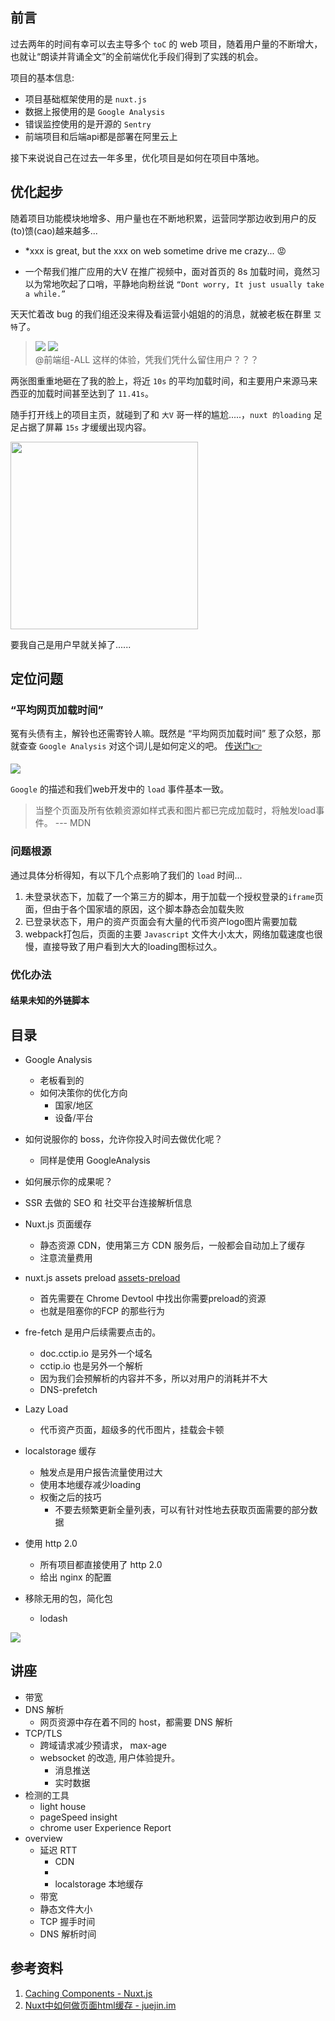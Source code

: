 ## 前言
过去两年的时间有幸可以去主导多个 `toC` 的 web 项目，随着用户量的不断增大，也就让“朗读并背诵全文”的全前端优化手段们得到了实践的机会。

项目的基本信息: 
* 项目基础框架使用的是 `nuxt.js`
* 数据上报使用的是 `Google Analysis`
* 错误监控使用的是开源的 `Sentry`
* 前端项目和后端api都是部署在阿里云上

接下来说说自己在过去一年多里，优化项目是如何在项目中落地。     

## 优化起步
随着项目功能模块地增多、用户量也在不断地积累，运营同学那边收到用户的反(to)馈(cao)越来越多... 
* *xxx is great, but the xxx on web sometime drive me crazy... 😡        

* 一个帮我们推广应用的大V 在推广视频中，面对首页的 8s 加载时间，竟然习以为常地吹起了口哨，平静地向粉丝说 `“Dont worry, It just usually take a while.”`        

天天忙着改 bug 的我们组还没来得及看运营小姐姐的的消息，就被老板在群里 `艾特`了。      

> ![](/blog_assets/cctip_io_ga_main_speed.png)
  ![](/blog_assets/cctip_io_ga_load_time_before.png)  
  @前端组-ALL 这样的体验，凭我们凭什么留住用户？？？ 

两张图重重地砸在了我的脸上，将近 `10s` 的平均加载时间，和主要用户来源马来西亚的加载时间甚至达到了 `11.41s`。      

随手打开线上的项目主页，就碰到了和 `大V` 哥一样的尴尬.....，`nuxt 的loading` 足足占据了屏幕 `15s` 才缓缓出现内容。      

<img src="/blog_assets/cctip_io_index_loading.png" width="300px">     

要我自己是用户早就关掉了......

## 定位问题      
### “平均网页加载时间”   
冤有头债有主，解铃也还需寄铃人嘛。既然是 “平均网页加载时间” 惹了众怒，那就查查 `Google Analysis` 对这个词儿是如何定义的吧。 [传送门👉](https://support.google.com/analytics/answer/2383341?hl=zh-Hans)

![](/blog_assets/google_analysis_dcl.png)     

`Google` 的描述和我们web开发中的 `load` 事件基本一致。

> 当整个页面及所有依赖资源如样式表和图片都已完成加载时，将触发load事件。   --- MDN

### 问题根源
通过具体分析得知，有以下几个点影响了我们的 `load` 时间...  

1. 未登录状态下，加载了一个第三方的脚本，用于加载一个授权登录的`iframe`页面，但由于各个国家墙的原因，这个脚本静态会加载失败
2. 已登录状态下，用户的资产页面会有大量的代币资产logo图片需要加载
3. webpack打包后，页面的主要 `Javascript` 文件大小太大，网络加载速度也很慢，直接导致了用户看到大大的loading图标过久。     

### 优化办法
#### 结果未知的外链脚本

## 目录
* Google Analysis
    * 老板看到的
    * 如何决策你的优化方向
        * 国家/地区
        * 设备/平台
* 如何说服你的 boss，允许你投入时间去做优化呢？     
    * 同样是使用 GoogleAnalysis
* 如何展示你的成果呢？     
* SSR 去做的 SEO 和 社交平台连接解析信息  
* Nuxt.js 页面缓存    
    * 静态资源 CDN，使用第三方 CDN 服务后，一般都会自动加上了缓存
    * 注意流量费用     
* nuxt.js assets preload [assets-preload](https://zh.nuxtjs.org/docs/2.x/configuration-glossary/configuration-render/#resourcehints)     
    * 首先需要在 Chrome Devtool 中找出你需要preload的资源
    * 也就是阻塞你的FCP 的那些行为
* fre-fetch 是用户后续需要点击的。     
    * doc.cctip.io 是另外一个域名
    * cctip.io 也是另外一个解析
    * 因为我们会预解析的内容并不多，所以对用户的消耗并不大  
    * DNS-prefetch   
* Lazy Load
   * 代币资产页面，超级多的代币图片，挂载会卡顿

* localstorage 缓存
    * 触发点是用户报告流量使用过大
    * 使用本地缓存减少loading
    * 权衡之后的技巧
        * 不要去频繁更新全量列表，可以有针对性地去获取页面需要的部分数据
* 使用 http 2.0
    * 所有项目都直接使用了 http 2.0
    * 给出 nginx 的配置   

* 移除无用的包，简化包
    * lodash

![](/blog_assets/google_analysis_speed.png)

## 讲座
* 带宽
* DNS 解析
    * 网页资源中存在着不同的 host，都需要 DNS 解析
* TCP/TLS   
    * 跨域请求减少预请求， max-age
    * websocket 的改造, 用户体验提升。
        * 消息推送
        * 实时数据
* 检测的工具
    * light house
    * pageSpeed insight
    * chrome user Experience Report
* overview
    * 延迟 RTT
        * CDN
        * 
        * localstorage 本地缓存
    * 带宽
    * 静态文件大小
    * TCP 握手时间
    * DNS 解析时间



## 参考资料
1. [Caching Components - Nuxt.js](https://zh.nuxtjs.org/faq/cached-components/)    
2. [Nuxt中如何做页面html缓存 - juejin.im](https://juejin.im/post/6857809671646871566)    